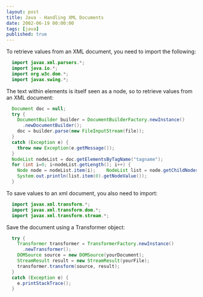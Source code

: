 ```yaml
---
layout: post
title: Java - Handling XML Documents
date: 2002-06-19 00:00:00
tags: [java]
published: true
---
```


To retrieve values from an XML document, you need to import the following:

```java
  import javax.xml.parsers.*;
  import java.io.*;
  import org.w3c.dom.*;
  import javax.swing.*;
```
  
The text within elements is itself seen as a node, so to retrieve values from an XML document:

```java
  Document doc = null;
  try {
    DocumentBuilder builder = DocumentBuilderFactory.newInstance()
      .newDocumentBuilder();
    doc = builder.parse(new FileInputStream(file));
  }
  catch (Exception e) {
    throw new Exception(e.getMessage());
  }
  NodeList nodeList = doc.getElementsByTagName("tagname");
  for (int i=0; i<nodeList.getLength(); i++) {
    Node node = nodeList.item(i);    NodeList list = node.getChildNodes();
    System.out.println(list.item(0).getNodeValue());
  }
```

To save values to an xml document, you also need to import:

```java
  import javax.xml.transform.*;
  import javax.xml.transform.dom.*;
  import javax.xml.transform.stream.*;
```

Save the document using a Transformer object:

```java
  try {
    Transformer transformer = TransformerFactory.newInstance()
      .newTransformer();
    DOMSource source = new DOMSource(yourDocument);
    StreamResult result = new StreamResult(yourFile);
    transformer.transform(source, result);
  }
  catch (Exception e) {
    e.printStackTrace();
  }
```